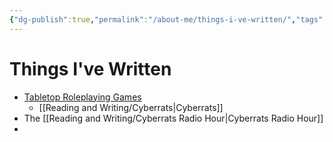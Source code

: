 ```yaml
---
{"dg-publish":true,"permalink":"/about-me/things-i-ve-written/","tags":["bio","writing"],"noteIcon":""}
---
```


# Things I've Written

* [Tabletop Roleplaying Games](https://alrine.itch.io/)
	* [[Reading and Writing/Cyberrats\|Cyberrats]]
* The  [[Reading and Writing/Cyberrats Radio Hour\|Cyberrats Radio Hour]]
* 